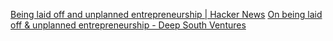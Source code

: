
[Being laid off and unplanned entrepreneurship | Hacker News](https://news.ycombinator.com/item?id=40704428)
[On being laid off & unplanned entrepreneurship - Deep South Ventures](https://www.deepsouthventures.com/on-being-laid-off-unplanned-entrepreneurship/)
